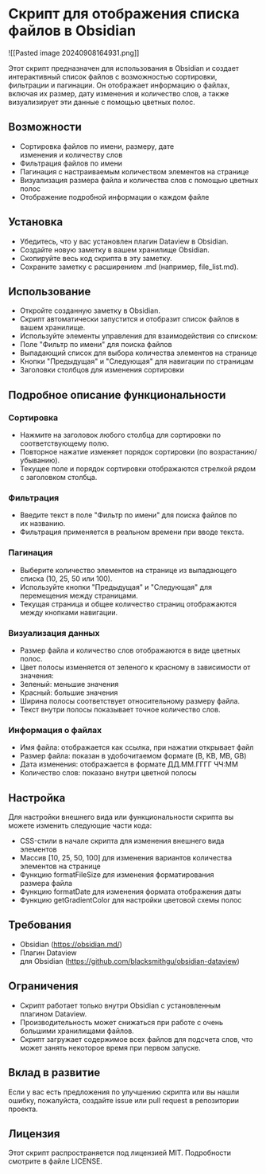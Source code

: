 # Скрипт для отображения списка файлов в Obsidian

![[Pasted image 20240908164931.png]]

Этот скрипт предназначен для использования в Obsidian и создает интерактивный список файлов с возможностью сортировки, фильтрации и пагинации. Он отображает информацию о файлах, включая их размер, дату изменения и количество слов, а также визуализирует эти данные с помощью цветных полос.

## Возможности

- Сортировка файлов по имени, размеру, дате изменения и количеству слов
- Фильтрация файлов по имени
- Пагинация с настраиваемым количеством элементов на странице
- Визуализация размера файла и количества слов с помощью цветных полос
- Отображение подробной информации о каждом файле

## Установка

- Убедитесь, что у вас установлен плагин Dataview в Obsidian.
- Создайте новую заметку в вашем хранилище Obsidian.
- Скопируйте весь код скрипта в эту заметку.
- Сохраните заметку с расширением .md (например, file_list.md).

## Использование

- Откройте созданную заметку в Obsidian.
- Скрипт автоматически запустится и отобразит список файлов в вашем хранилище.
- Используйте элементы управления для взаимодействия со списком:
- Поле "Фильтр по имени" для поиска файлов
- Выпадающий список для выбора количества элементов на странице
- Кнопки "Предыдущая" и "Следующая" для навигации по страницам
- Заголовки столбцов для изменения сортировки

## Подробное описание функциональности

### Сортировка

- Нажмите на заголовок любого столбца для сортировки по соответствующему полю.
- Повторное нажатие изменяет порядок сортировки (по возрастанию/убыванию).
- Текущее поле и порядок сортировки отображаются стрелкой рядом с заголовком столбца.

### Фильтрация

- Введите текст в поле "Фильтр по имени" для поиска файлов по их названию.
- Фильтрация применяется в реальном времени при вводе текста.

### Пагинация

- Выберите количество элементов на странице из выпадающего списка (10, 25, 50 или 100).
- Используйте кнопки "Предыдущая" и "Следующая" для перемещения между страницами.
- Текущая страница и общее количество страниц отображаются между кнопками навигации.

### Визуализация данных

- Размер файла и количество слов отображаются в виде цветных полос.
- Цвет полосы изменяется от зеленого к красному в зависимости от значения:
- Зеленый: меньшие значения
- Красный: большие значения
- Ширина полосы соответствует относительному размеру файла.
- Текст внутри полосы показывает точное количество слов.

### Информация о файлах

- Имя файла: отображается как ссылка, при нажатии открывает файл
- Размер файла: показан в удобочитаемом формате (B, KB, MB, GB)
- Дата изменения: отображается в формате ДД.ММ.ГГГГ ЧЧ:ММ
- Количество слов: показано внутри цветной полосы

## Настройка

Для настройки внешнего вида или функциональности скрипта вы можете изменить следующие части кода:
- CSS-стили в начале скрипта для изменения внешнего вида элементов
- Массив [10, 25, 50, 100] для изменения вариантов количества элементов на странице
- Функцию formatFileSize для изменения форматирования размера файла
- Функцию formatDate для изменения формата отображения даты
- Функцию getGradientColor для настройки цветовой схемы полос

## Требования

- Obsidian (https://obsidian.md/)
- Плагин Dataview для Obsidian (https://github.com/blacksmithgu/obsidian-dataview)

## Ограничения

- Скрипт работает только внутри Obsidian с установленным плагином Dataview.
- Производительность может снижаться при работе с очень большими хранилищами файлов.
- Скрипт загружает содержимое всех файлов для подсчета слов, что может занять некоторое время при первом запуске.

## Вклад в развитие

Если у вас есть предложения по улучшению скрипта или вы нашли ошибку, пожалуйста, создайте issue или pull request в репозитории проекта.

## Лицензия

Этот скрипт распространяется под лицензией MIT. Подробности смотрите в файле LICENSE.